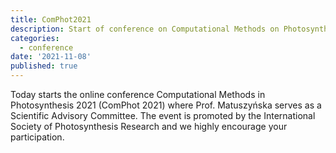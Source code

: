 ```yaml
---
title: ComPhot2021
description: Start of conference on Computational Methods on Photosynthesis
categories:
  - conference
date: '2021-11-08'
published: true
---
```


Today starts the online conference Computational Methods in Photosynthesis 2021 (ComPhot 2021) where Prof. Matuszyńska serves as a Scientific Advisory Committee. The event is promoted by the International Society of Photosynthesis Research and we highly encourage your participation.
